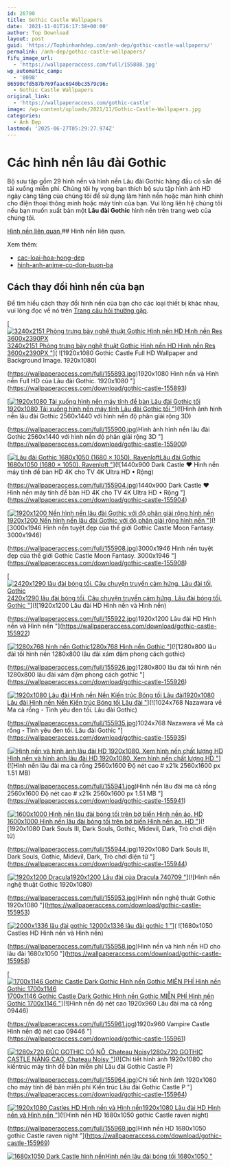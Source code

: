 ```yaml
---
id: 26790
title: Gothic Castle Wallpapers
date: '2021-11-01T16:17:38+00:00'
author: Top Download
layout: post
guid: 'https://Tophinhanhdep.com/anh-dep/gothic-castle-wallpapers/'
permalink: /anh-dep/gothic-castle-wallpapers/
fifu_image_url:
  - 'https://wallpaperaccess.com/full/155888.jpg'
wp_automatic_camp:
  - '8098'
86590cfd587b769faac6940bc3579c96:
  - Gothic Castle Wallpapers
original_link:
  - 'https://wallpaperaccess.com/gothic-castle'
image: /wp-content/uploads/2021/11/Gothic-Castle-Wallpapers.jpg
categories:
  - Ảnh Đẹp
lastmod: '2025-06-27T05:29:27.974Z'
---
```

# Các hình nền lâu đài Gothic

Bộ sưu tập gồm 29 hình nền và hình nền Lâu đài Gothic hàng đầu có sẵn để tải xuống miễn phí. Chúng tôi hy vọng bạn thích bộ sưu tập hình ảnh HD ngày càng tăng của chúng tôi để sử dụng làm hình nền hoặc màn hình chính cho điện thoại thông minh hoặc máy tính của bạn. Vui lòng liên hệ chúng tôi nếu bạn muốn xuất bản một **Lâu đài Gothic** hình nền trên trang web của chúng tôi.

[Hình nền liên quan ](#related) ## Hình nền liên quan.

   
 Xem thêm:

   
- [cac-loai-hoa-hong-dep](https://tophinhanhdep.com/hoa-hong/cac-loai-hoa-hong-dep/)
- [hinh-anh-anime-co-don-buon-ba](https://tophinhanhdep.com/anh-anime/hinh-anh-anime-co-don-buon-ba/)

## Cách thay đổi hình nền của bạn

Để tìm hiểu cách thay đổi hình nền của bạn cho các loại thiết bị khác nhau, vui lòng đọc về nó trên [Trang câu hỏi thường gặp](https://tophinhanhdep.com/faq/).

  
[[![3240x2151 Phòng trưng bày nghệ thuật Gothic Hình nền HD Hình nền Res 3600x2390PX](https://wallpaperaccess.com/full/155888.jpg)3240x2151 Phòng trưng bày nghệ thuật Gothic Hình nền HD Hình nền Res 3600x2390PX "](https://wallpaperaccess.com/download/gothic-castle-155888)]( ![1920x1080 Gothic Castle Full HD Wallpaper and Background Image.  1920x1080)

(https://wallpaperaccess.com/full/155893.jpg)1920x1080 Hình nền và Hình nền Full HD của Lâu đài Gothic. 1920x1080 "](https://wallpaperaccess.com/download/gothic-castle-155893)

[[![1920x1080 Tải xuống hình nền máy tính để bàn Lâu đài Gothic tối](https://wallpaperaccess.com/full/155894.jpg)1920x1080 Tải xuống hình nền máy tính Lâu đài Gothic tối "](https://wallpaperaccess.com/download/gothic-castle-155894)](![Hình ảnh hình nền lâu đài Gothic 2560x1440 với hình nền độ phân giải rộng 3D)

(https://wallpaperaccess.com/full/155900.jpg)Hình ảnh hình nền lâu đài Gothic 2560x1440 với hình nền độ phân giải rộng 3D "](https://wallpaperaccess.com/download/gothic-castle-155900)

[[![Lâu đài Gothic 1680x1050 (1680 × 1050).  Ravenloft](https://wallpaperaccess.com/full/155902.jpg)Lâu đài Gothic 1680x1050 (1680 × 1050). Ravenloft "](https://wallpaperaccess.com/download/gothic-castle-155902)](![1440x900 Dark Castle ❤ Hình nền máy tính để bàn HD 4K cho TV 4K Ultra HD • Rộng)

(https://wallpaperaccess.com/full/155904.jpg)1440x900 Dark Castle ❤ Hình nền máy tính để bàn HD 4K cho TV 4K Ultra HD • Rộng "](https://wallpaperaccess.com/download/gothic-castle-155904)

[[![1920x1200 Nền hình nền lâu đài Gothic với độ phân giải rộng hình nền](https://wallpaperaccess.com/full/155906.jpg)1920x1200 Nền hình nền lâu đài Gothic với độ phân giải rộng hình nền "](https://wallpaperaccess.com/download/gothic-castle-155906)](![3000x1946 Hình nền tuyệt đẹp của thế giới Gothic Castle Moon Fantasy.  3000x1946)

(https://wallpaperaccess.com/full/155908.jpg)3000x1946 Hình nền tuyệt đẹp của thế giới Gothic Castle Moon Fantasy. 3000x1946 "](https://wallpaperaccess.com/download/gothic-castle-155908)

[[![2420x1290 lâu đài bóng tối.  Câu chuyện truyền cảm hứng.  Lâu đài tối, Gothic](https://wallpaperaccess.com/full/155917.jpg)2420x1290 lâu đài bóng tối. Câu chuyện truyền cảm hứng. Lâu đài bóng tối, Gothic "](https://wallpaperaccess.com/download/gothic-castle-155917)](![1920x1200 Lâu đài HD Hình nền và Hình nền)

(https://wallpaperaccess.com/full/155922.jpg)1920x1200 Lâu đài HD Hình nền và Hình nền "](https://wallpaperaccess.com/download/gothic-castle-155922)

[[![1280x768 hình nền Gothic](https://wallpaperaccess.com/full/155924.jpg)1280x768 Hình nền Gothic "](https://wallpaperaccess.com/download/gothic-castle-155924)](![1280x800 lâu đài tối hình nền 1280x800 lâu đài xám đậm phong cách gothic)

(https://wallpaperaccess.com/full/155926.jpg)1280x800 lâu đài tối hình nền 1280x800 lâu đài xám đậm phong cách gothic "](https://wallpaperaccess.com/download/gothic-castle-155926)

[[![1920x1080 Lâu đài Hình nền Nền Kiến trúc Bóng tối Lâu đài](https://wallpaperaccess.com/full/155934.jpg)1920x1080 Lâu đài Hình nền Nền Kiến trúc Bóng tối Lâu đài "](https://wallpaperaccess.com/download/gothic-castle-155934)](![1024x768 Nazawara về Ma cà rồng - Tình yêu đen tối.  Lâu đài Gothic)

(https://wallpaperaccess.com/full/155935.jpg)1024x768 Nazawara về Ma cà rồng - Tình yêu đen tối. Lâu đài Gothic "](https://wallpaperaccess.com/download/gothic-castle-155935)

[[![Hình nền và hình ảnh lâu đài HD 1920x1080.  Xem hình nền chất lượng HD](https://wallpaperaccess.com/full/155940.jpg)Hình nền và hình ảnh lâu đài HD 1920x1080. Xem hình nền chất lượng HD "](https://wallpaperaccess.com/download/gothic-castle-155940)](![Hình nền lâu đài ma cà rồng 2560x1600 Độ nét cao # x21k 2560x1600 px 1.51 MB)

(https://wallpaperaccess.com/full/155941.jpg)Hình nền lâu đài ma cà rồng 2560x1600 Độ nét cao # x21k 2560x1600 px 1.51 MB "](https://wallpaperaccess.com/download/gothic-castle-155941)

[[![1600x1000 Hình nền lâu đài bóng tối trên bờ biển Hình nền ảo.  HD](https://wallpaperaccess.com/full/155943.jpg)1600x1000 Hình nền lâu đài bóng tối trên bờ biển Hình nền ảo. HD "](https://wallpaperaccess.com/download/gothic-castle-155943)](![1920x1080 Dark Souls III, Dark Souls, Gothic, Midevil, Dark, Trò chơi điện tử)

(https://wallpaperaccess.com/full/155944.jpg)1920x1080 Dark Souls III, Dark Souls, Gothic, Midevil, Dark, Trò chơi điện tử "](https://wallpaperaccess.com/download/gothic-castle-155944)

[[![1920x1200 Dracula](https://wallpaperaccess.com/full/155952.jpg)1920x1200 Lâu đài của Dracula 740709 "](https://wallpaperaccess.com/download/gothic-castle-155952)](![Hình nền nghệ thuật Gothic 1920x1080)

(https://wallpaperaccess.com/full/155953.jpg)Hình nền nghệ thuật Gothic 1920x1080 "](https://wallpaperaccess.com/download/gothic-castle-155953)

[[![2000x1336 lâu đài gothic 1](https://wallpaperaccess.com/full/155955.jpg)2000x1336 lâu đài gothic 1 "](https://wallpaperaccess.com/download/gothic-castle-155955)]( ![1680x1050 Castles HD Hình nền và Hình nền)

(https://wallpaperaccess.com/full/155958.jpg)Hình nền và hình nền HD cho lâu đài 1680x1050 "](https://wallpaperaccess.com/download/gothic-castle-155958)

[[![1700x1146 Gothic Castle Dark Gothic Hình nền Gothic MIỄN PHÍ Hình nền Gothic 1700x1146](https://wallpaperaccess.com/full/155959.jpg)1700x1146 Gothic Castle Dark Gothic Hình nền Gothic MIỄN PHÍ Hình nền Gothic 1700x1146 "](https://wallpaperaccess.com/download/gothic-castle-155959)](![Hình nền độ nét cao 1920x960 Lâu đài ma cà rồng 09446)

(https://wallpaperaccess.com/full/155961.jpg)1920x960 Vampire Castle Hình nền độ nét cao 09446 "](https://wallpaperaccess.com/download/gothic-castle-155961)

[[![1280x720 ĐÚC GOTHIC CÓ NỔ, Chateau Noisy](https://wallpaperaccess.com/full/155963.jpg)1280x720 GOTHIC CASTLE NÂNG CAO, Chateau Noisy "](https://wallpaperaccess.com/download/gothic-castle-155963)](![Chi tiết hình ảnh 1920x1080 cho kiến ​​trúc máy tính để bàn miễn phí Lâu đài Gothic Castle P)

(https://wallpaperaccess.com/full/155964.jpg)Chi tiết hình ảnh 1920x1080 cho máy tính để bàn miễn phí Kiến trúc Lâu đài Gothic Castle P "](https://wallpaperaccess.com/download/gothic-castle-155964)

[[![1920x1080 Castles HD Hình nền và Hình nền](https://wallpaperaccess.com/full/155966.jpg)1920x1080 Lâu đài HD Hình nền và Hình nền "](https://wallpaperaccess.com/download/gothic-castle-155966)](![Hình nền HD 1680x1050 gothic Castle raven night)

(https://wallpaperaccess.com/full/155969.jpg)Hình nền HD 1680x1050 gothic Castle raven night "](https://wallpaperaccess.com/download/gothic-castle-155969)

[![1680x1050 Dark Castle hình nền](https://wallpaperaccess.com/full/155972.jpg)Hình nền lâu đài bóng tối 1680x1050 "](https://wallpaperaccess.com/download/gothic-castle-155972)
